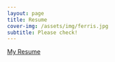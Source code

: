 ```yaml
---
layout: page
title: Resume
cover-img: /assets/img/ferris.jpg
subtitle: Please check!
---
```

[My Resume](asset/img/Resume_YunChungPan.pdf)